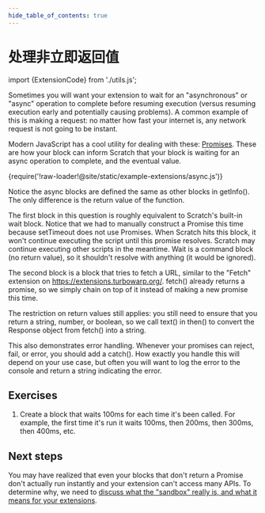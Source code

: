 ```yaml
---
hide_table_of_contents: true
---
```


# 处理非立即返回值

import {ExtensionCode} from './utils.js';

Sometimes you will want your extension to wait for an "asynchronous" or "async" operation to complete before resuming execution (versus resuming execution early and potentially causing problems). A common example of this is making a request: no matter how fast your internet is, any network request is not going to be instant.

Modern JavaScript has a cool utility for dealing with these: [Promises](https://developer.mozilla.org/en-US/docs/Web/JavaScript/Reference/Global_Objects/Promise). These are how your block can inform Scratch that your block is waiting for an async operation to complete, and the eventual value.

<ExtensionCode title="async">{require('!raw-loader!@site/static/example-extensions/async.js')}</ExtensionCode>

Notice the async blocks are defined the same as other blocks in getInfo(). The only difference is the return value of the function.

The first block in this question is roughly equivalent to Scratch's built-in wait block. Notice that we had to manually construct a Promise this time because setTimeout does not use Promises. When Scratch hits this block, it won't continue executing the script until this promise resolves. Scratch may continue executing other scripts in the meantime. Wait is a command block (no return value), so it shouldn't resolve with anything (it would be ignored).

The second block is a block that tries to fetch a URL, similar to the "Fetch" extension on https://extensions.turbowarp.org/. fetch() already returns a promise, so we simply chain on top of it instead of making a new promise this time.

The restriction on return values still applies: you still need to ensure that you return a string, number, or boolean, so we call text() in then() to convert the Response object from fetch() into a string.

This also demonstrates error handling. Whenever your promises can reject, fail, or error, you should add a catch(). How exactly you handle this will depend on your use case, but often you will want to log the error to the console and return a string indicating the error.

## Exercises

1. Create a block that waits 100ms for each time it's been called. For example, the first time it's run it waits 100ms, then 200ms, then 300ms, then 400ms, etc.

## Next steps

You may have realized that even your blocks that don't return a Promise don't actually run instantly and your extension can't access many APIs. To determine why, we need to [discuss what the "sandbox" really is, and what it means for your extensions](./sandbox.md).
